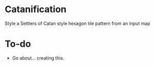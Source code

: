 # Catanification
Style a Settlers of Catan style hexagon tile pattern from an input map

# To-do
- Go about... creating this.
